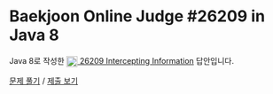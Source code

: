 # Baekjoon Online Judge #26209 in Java 8
Java 8로 작성한 [<img src="https://static.solved.ac/tier_small/1.svg" height="20" align="center">
26209 Intercepting Information](https://www.acmicpc.net/problem/26209) 답안입니다.

[문제 풀기](https://www.acmicpc.net/problem/26209) /
[제출 보기](https://www.acmicpc.net/source/87206400)
